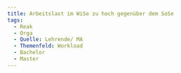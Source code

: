```yaml
---
title: Arbeitslast im WiSe zu hoch gegenüber dem SoSe
tags:
  - Reak
  - Orga
  - Quelle: Lehrende/ MA
  - Themenfeld: Workload
  - Bachelor
  - Master
---
```

